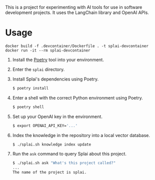This is a project for experimenting with AI tools for use in software
development projects. It uses the LangChain library and OpenAI APIs.

# Usage

```
docker build -f .devcontainer/Dockerfile . -t splai-devcontainer
docker run -it --rm splai-devcontainer
```

1. Install the [Poetry](https://python-poetry.org/) tool into your
   environment.

2. Enter the `splai` directory.

3. Install Splai's dependencies using Poetry.
   ```bash
   $ poetry install
   ```

5. Enter a shell with the correct Python environment using Poetry.
   ```bash
   $ poetry shell
   ```

6. Set up your OpenAI key in the environment.
   ```bash
   $ export OPENAI_API_KEY='...'
   ```

6. Index the knowledge in the repository into a local vector database.
   ```bash
   $ ./splai.sh knowledge index update
   ```

7. Run the `ask` command to query Splai about this project.
   ```bash
   $ ./splai.sh ask "What's this project called?"
   ...
   The name of the project is splai.
   ```